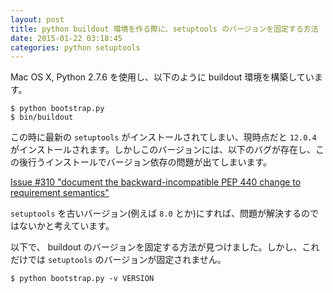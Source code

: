 ```yaml
---
layout: post
title: python buildout 環境を作る際に、setuptools のバージョンを固定する方法
date: 2015-01-22 03:18:45
categories: python setuptools
---
```

<p>Mac OS X, Python 2.7.6 を使用し、以下のように buildout 環境を構築しています。</p>

```
$ python bootstrap.py
$ bin/buildout
```

<p>この時に最新の <code>setuptools</code> がインストールされてしまい、現時点だと <code>12.0.4</code> がインストールされます。しかしこのバージョンには、以下のバグが存在し、この後行うインストールでバージョン依存の問題が出てしまいます。</p>

<p><a href="https://bitbucket.org/pypa/setuptools/issue/310/document-the-backward-incompatible-pep-440" rel="nofollow">Issue #310 "document the backward-incompatible PEP 440 change to requirement semantics"</a></p>

<p><code>setuptools</code> を古いバージョン(例えば <code>8.0</code> とか)にすれば、問題が解決するのではないかと考えています。</p>

<p>以下で、 buildout のバージョンを固定する方法が見つけました。しかし、これだけでは <code>setuptools</code> のバージョンが固定されません。</p>

```
$ python bootstrap.py -v VERSION
```
